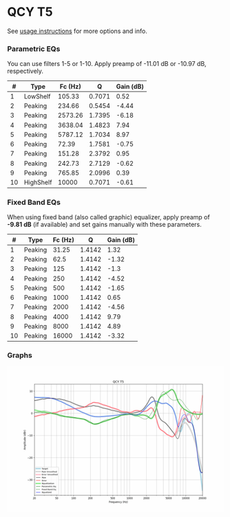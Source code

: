 # QCY T5
See [usage instructions](https://github.com/jaakkopasanen/AutoEq#usage) for more options and info.

### Parametric EQs
You can use filters 1-5 or 1-10. Apply preamp of -11.01 dB or -10.97 dB, respectively.

|   # | Type      |   Fc (Hz) |      Q |   Gain (dB) |
|-----|-----------|-----------|--------|-------------|
|   1 | LowShelf  |    105.33 | 0.7071 |        0.52 |
|   2 | Peaking   |    234.66 | 0.5454 |       -4.44 |
|   3 | Peaking   |   2573.26 | 1.7395 |       -6.18 |
|   4 | Peaking   |   3638.04 | 1.4823 |        7.94 |
|   5 | Peaking   |   5787.12 | 1.7034 |        8.97 |
|   6 | Peaking   |     72.39 | 1.7581 |       -0.75 |
|   7 | Peaking   |    151.28 | 2.3792 |        0.95 |
|   8 | Peaking   |    242.73 | 2.7129 |       -0.62 |
|   9 | Peaking   |    765.85 | 2.0996 |        0.39 |
|  10 | HighShelf |  10000    | 0.7071 |       -0.61 |

### Fixed Band EQs
When using fixed band (also called graphic) equalizer, apply preamp of **-9.81 dB** (if available) and set gains manually with these parameters.

|   # | Type    |   Fc (Hz) |      Q |   Gain (dB) |
|-----|---------|-----------|--------|-------------|
|   1 | Peaking |     31.25 | 1.4142 |        1.32 |
|   2 | Peaking |     62.5  | 1.4142 |       -1.32 |
|   3 | Peaking |    125    | 1.4142 |       -1.3  |
|   4 | Peaking |    250    | 1.4142 |       -4.52 |
|   5 | Peaking |    500    | 1.4142 |       -1.65 |
|   6 | Peaking |   1000    | 1.4142 |        0.65 |
|   7 | Peaking |   2000    | 1.4142 |       -4.56 |
|   8 | Peaking |   4000    | 1.4142 |        9.79 |
|   9 | Peaking |   8000    | 1.4142 |        4.89 |
|  10 | Peaking |  16000    | 1.4142 |       -3.32 |

### Graphs
![](./QCY%20T5.png)

